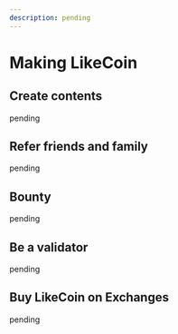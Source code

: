 ```yaml
---
description: pending
---
```


# Making LikeCoin

## Create contents

pending

## Refer friends and family

pending

## Bounty

pending

## Be a validator

pending

## Buy LikeCoin on Exchanges

pending

